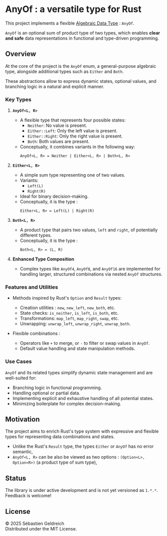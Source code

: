 # AnyOf : a versatile type for Rust

This project implements a flexible [Algebraic Data Type](https://en.wikipedia.org/wiki/Algebraic_data_type) : `AnyOf`.

`AnyOf` is an optional sum of product type of two types, which enables **clear and safe** data representations
in functional and type-driven programming.

## Overview

At the core of the project is the `AnyOf` enum, a general-purpose algebraic type,
alongside additional types such as `Either` and `Both`.

These abstractions allow to express dynamic states, optional values, and branching logic in a natural and explicit manner.

### Key Types

1. **`AnyOf<L, R>`**
    - A flexible type that represents four possible states:
        - `Neither`: No value is present.
        - `Either::Left`: Only the left value is present.
        - `Either::Right`: Only the right value is present.
        - `Both`: Both values are present.
    - Conceptually, it combines variants in the following way:
      ```
      AnyOf<L, R> = Neither | Either<L, R> | Both<L, R>
      ```

2. **`Either<L, R>`**
    - A simple sum type representing one of two values.
    - Variants:
        - `Left(L)`
        - `Right(R)`
    - Ideal for binary decision-making.
    - Conceptually, it is the type :
      ```
      Either<L, R> = Left(L) | Right(R)
      ```

3. **`Both<L, R>`**
    - A product type that pairs two values, `left` and `right`, of potentially different types.
    - Conceptually, it is the type :
      ```
      Both<L, R> = (L, R)
      ```

4. **Enhanced Type Composition**
    - Complex types like `AnyOf4`, `AnyOf8`, and `AnyOf16` are implemented for handling larger, 
    structured combinations via nested `AnyOf` structures.

### Features and Utilities

- Methods inspired by Rust's `Option` and `Result` types:
    - Creation utilities : `new`, `new_left`, `new_both`, etc.
    - State checks: `is_neither`, `is_left`, `is_both`, etc.
    - Transformations: `map_left`, `map_right`, `swap`, etc.
    - Unwrapping: `unwrap_left`, `unwrap_right`, `unwrap_both`.

- Flexible combinations :
    - Operators like `+` to merge, or `-` to filter or swap values in `AnyOf`.
    - Default value handling and state manipulation methods.

### Use Cases

`AnyOf` and its related types simplify dynamic state management and are well-suited for:

- Branching logic in functional programming.
- Handling optional or partial data.
- Implementing explicit and exhaustive handling of all potential states.
- Minimizing boilerplate for complex decision-making.

## Motivation

The project aims to enrich Rust's type system with expressive and flexible types 
for representing data combinations and states.

* Unlike the Rust's `Result` type, the types `Either` or `AnyOf` has no error semantic,
* `AnyOf<L, R>` can be also be viewed as two options : `(Option<L>, Option<R>)` (a product type of sum type),

## Status

The library is under active development and is not yet versioned as `1.*.*`.  
Feedback is welcome!

## License

&copy; 2025 Sébastien Geldreich  
Distributed under the MIT License.